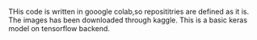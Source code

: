 THis code is written in gooogle colab,so reposititries are defined as it is.
The images has been downloaded through kaggle.
This is a basic keras model on tensorflow backend.
